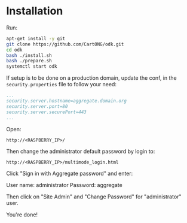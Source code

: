 # Installation

Run:

``` bash
apt-get install -y git
git clone https://github.com/CartONG/odk.git
cd odk
bash ./install.sh
bash ./prepare.sh
systemctl start odk
```

If setup is to be done on a production domain, update the conf, in the `security.properties` file to follow your need:
``` yml
...
security.server.hostname=aggregate.domain.org
security.server.port=80
security.server.securePort=443
...
```

Open:

    http://<RASPBERRY_IP>/

Then change the administrator default password by login to:

    http://<RASPBERRY_IP>/multimode_login.html

Click "Sign in with Aggregate password" and enter:

User name: administrator
Password: aggregate

Then click on "Site Admin" and "Change Password" for "administrator" user.

You're done!
